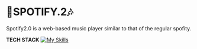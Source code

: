 # 🎵SPOTIFY.2🎶
Spotify2.0 is a web-based music player similar to that of the regular spofity. 



**TECH STACK**
[![My Skills](https://skillicons.dev/icons?i=js,html,css,react,git,nodejs)](https://skillicons.dev)



